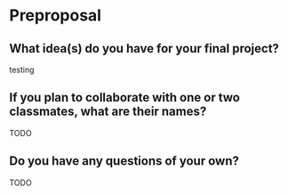 # Preproposal

## What idea(s) do you have for your final project?

testing

## If you plan to collaborate with one or two classmates, what are their names?

TODO

## Do you have any questions of your own?

TODO
